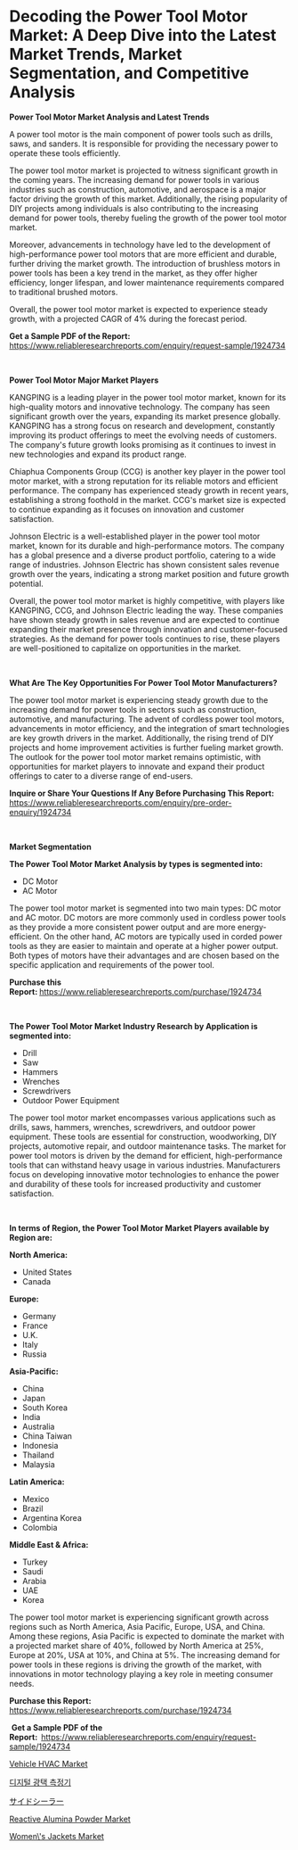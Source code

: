 <p><h1>Decoding the Power Tool Motor Market: A Deep Dive into the Latest Market Trends, Market Segmentation, and Competitive Analysis</h1></p><p><strong>Power Tool Motor Market Analysis and Latest Trends</strong></p>
<p><p>A power tool motor is the main component of power tools such as drills, saws, and sanders. It is responsible for providing the necessary power to operate these tools efficiently.</p><p>The power tool motor market is projected to witness significant growth in the coming years. The increasing demand for power tools in various industries such as construction, automotive, and aerospace is a major factor driving the growth of this market. Additionally, the rising popularity of DIY projects among individuals is also contributing to the increasing demand for power tools, thereby fueling the growth of the power tool motor market.</p><p>Moreover, advancements in technology have led to the development of high-performance power tool motors that are more efficient and durable, further driving the market growth. The introduction of brushless motors in power tools has been a key trend in the market, as they offer higher efficiency, longer lifespan, and lower maintenance requirements compared to traditional brushed motors.</p><p>Overall, the power tool motor market is expected to experience steady growth, with a projected CAGR of 4% during the forecast period.</p></p>
<p><strong>Get a Sample PDF of the Report:&nbsp;</strong> <a href="https://www.reliableresearchreports.com/enquiry/request-sample/1924734">https://www.reliableresearchreports.com/enquiry/request-sample/1924734</a></p>
<p>&nbsp;</p>
<p><strong>Power Tool Motor Major Market Players</strong></p>
<p><p>KANGPING is a leading player in the power tool motor market, known for its high-quality motors and innovative technology. The company has seen significant growth over the years, expanding its market presence globally. KANGPING has a strong focus on research and development, constantly improving its product offerings to meet the evolving needs of customers. The company's future growth looks promising as it continues to invest in new technologies and expand its product range.</p><p>Chiaphua Components Group (CCG) is another key player in the power tool motor market, with a strong reputation for its reliable motors and efficient performance. The company has experienced steady growth in recent years, establishing a strong foothold in the market. CCG's market size is expected to continue expanding as it focuses on innovation and customer satisfaction.</p><p>Johnson Electric is a well-established player in the power tool motor market, known for its durable and high-performance motors. The company has a global presence and a diverse product portfolio, catering to a wide range of industries. Johnson Electric has shown consistent sales revenue growth over the years, indicating a strong market position and future growth potential.</p><p>Overall, the power tool motor market is highly competitive, with players like KANGPING, CCG, and Johnson Electric leading the way. These companies have shown steady growth in sales revenue and are expected to continue expanding their market presence through innovation and customer-focused strategies. As the demand for power tools continues to rise, these players are well-positioned to capitalize on opportunities in the market.</p></p>
<p>&nbsp;</p>
<p><strong>What Are The Key Opportunities For Power Tool Motor Manufacturers?</strong></p>
<p><p>The power tool motor market is experiencing steady growth due to the increasing demand for power tools in sectors such as construction, automotive, and manufacturing. The advent of cordless power tool motors, advancements in motor efficiency, and the integration of smart technologies are key growth drivers in the market. Additionally, the rising trend of DIY projects and home improvement activities is further fueling market growth. The outlook for the power tool motor market remains optimistic, with opportunities for market players to innovate and expand their product offerings to cater to a diverse range of end-users.</p></p>
<p><strong>Inquire or Share Your Questions If Any Before Purchasing This Report:</strong> <a href="https://www.reliableresearchreports.com/enquiry/pre-order-enquiry/1924734">https://www.reliableresearchreports.com/enquiry/pre-order-enquiry/1924734</a></p>
<p>&nbsp;</p>
<p><strong>Market Segmentation</strong></p>
<p><strong>The Power Tool Motor Market Analysis by types is segmented into:</strong></p>
<p><ul><li>DC Motor</li><li>AC Motor</li></ul></p>
<p><p>The power tool motor market is segmented into two main types: DC motor and AC motor. DC motors are more commonly used in cordless power tools as they provide a more consistent power output and are more energy-efficient. On the other hand, AC motors are typically used in corded power tools as they are easier to maintain and operate at a higher power output. Both types of motors have their advantages and are chosen based on the specific application and requirements of the power tool.</p></p>
<p><strong>Purchase this Report:&nbsp;</strong><a href="https://www.reliableresearchreports.com/purchase/1924734">https://www.reliableresearchreports.com/purchase/1924734</a></p>
<p>&nbsp;</p>
<p><strong>The Power Tool Motor Market Industry Research by Application is segmented into:</strong></p>
<p><ul><li>Drill</li><li>Saw</li><li>Hammers</li><li>Wrenches</li><li>Screwdrivers</li><li>Outdoor Power Equipment</li></ul></p>
<p><p>The power tool motor market encompasses various applications such as drills, saws, hammers, wrenches, screwdrivers, and outdoor power equipment. These tools are essential for construction, woodworking, DIY projects, automotive repair, and outdoor maintenance tasks. The market for power tool motors is driven by the demand for efficient, high-performance tools that can withstand heavy usage in various industries. Manufacturers focus on developing innovative motor technologies to enhance the power and durability of these tools for increased productivity and customer satisfaction.</p></p>
<p>&nbsp;</p>
<p><strong>In terms of Region, the Power Tool Motor Market Players available by Region are:</strong></p>
<p>
    <p> <strong> North America: </strong>
        <ul>
            <li>United States</li>
            <li>Canada</li>
        </ul>
        </p> 
    <p> <strong> Europe: </strong>
        <ul>
            <li>Germany</li>
            <li>France</li>
            <li>U.K.</li>
            <li>Italy</li>
            <li>Russia</li>
        </ul>
        </p> 
    <p> <strong> Asia-Pacific: </strong>
        <ul>
            <li>China</li>
            <li>Japan</li>
            <li>South Korea</li>
            <li>India</li>
            <li>Australia</li>
            <li>China Taiwan</li>
            <li>Indonesia</li>
            <li>Thailand</li>
            <li>Malaysia</li>
        </ul>
        </p> 
    <p> <strong> Latin America: </strong>
        <ul>
            <li>Mexico</li>
            <li>Brazil</li>
            <li>Argentina Korea</li>
            <li>Colombia</li>
        </ul>
        </p> 
    <p> <strong> Middle East & Africa: </strong>
        <ul>
            <li>Turkey</li>
            <li>Saudi</li>
            <li>Arabia</li>
            <li>UAE</li>
            <li>Korea</li>
        </ul>
    </p>
    </p>
<p><p>The power tool motor market is experiencing significant growth across regions such as North America, Asia Pacific, Europe, USA, and China. Among these regions, Asia Pacific is expected to dominate the market with a projected market share of 40%, followed by North America at 25%, Europe at 20%, USA at 10%, and China at 5%. The increasing demand for power tools in these regions is driving the growth of the market, with innovations in motor technology playing a key role in meeting consumer needs.</p></p>
<p><strong>Purchase this Report: </strong><a href="https://www.reliableresearchreports.com/purchase/1924734">https://www.reliableresearchreports.com/purchase/1924734</a></p>
<p>&nbsp;<strong>Get a Sample PDF of the Report:&nbsp;&nbsp;</strong><a href="https://www.reliableresearchreports.com/enquiry/request-sample/1924734">https://www.reliableresearchreports.com/enquiry/request-sample/1924734</a></p>
<p><strong></strong></p>
<p><p><a href="https://view.publitas.com/reportprime-1/vehicle-hvac-market-dynamics-2024-2031-also-about-its-market-trends-projections-and-opportunities/">Vehicle HVAC Market</a></p><p><a href="https://medium.com/@elliottlenningoip9vprgu3v/%EB%94%94%EC%A7%80%ED%84%B8-%EA%B8%80%EB%A1%9C%EC%8A%A4-%EB%AF%B8%ED%84%B0-%EC%8B%9C%EC%9E%A5-%EA%B7%9C%EB%AA%A8-cagr-%ED%8A%B8%EB%A0%8C%EB%93%9C-2024-2030-d957ca8ad881">디지털 광택 측정기</a></p><p><a href="https://medium.com/@ariellekub2023/%E3%82%B5%E3%82%A4%E3%83%89%E3%82%B7%E3%83%BC%E3%83%A9%E3%83%BC%E3%81%AE%E5%B8%82%E5%A0%B4%E3%82%B7%E3%82%A7%E3%82%A2%E3%81%AE%E9%80%B2%E5%8C%96%E3%81%A8%E5%B8%82%E5%A0%B4%E6%88%90%E9%95%B7%E3%83%88%E3%83%AC%E3%83%B3%E3%83%892024%E5%B9%B4%E3%81%8B%E3%82%892031%E5%B9%B4%E3%81%BE%E3%81%A7-37adbd98cad9">サイドシーラー</a></p><p><a href="https://circular-yam-9b9.notion.site/Reactive-Alumina-Powder-Market-Centers-on-Aspects-such-as-Market-Growth-Market-Share-Market-Opport-5ca8db908ac2460b82322a85e20512ee">Reactive Alumina Powder Market</a></p><p><a href="https://metal-farmhouse-e95.notion.site/Women-s-Jackets-Market-Dynamics-2024-2031-Also-about-Its-Market-Trends-Projections-and-Opportuni-b12acad660424e3881290af2ec7a9f45">Women\'s Jackets Market</a></p></p>